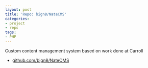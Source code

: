 ```yaml
---
layout: post
title: 'Repo: bign8/NateCMS'
categories:
- project
- repo
tags:
- PHP
---
```


<!-- TODO: actually talk about it -->

Custom content management system based on work done at Carroll

* [github.com/bign8/NateCMS](https://github.com/bign8/NateCMS)
